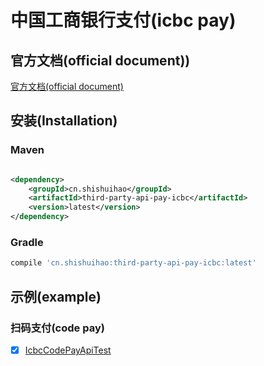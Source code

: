 # 中国工商银行支付(icbc pay)

## 官方文档(official document))

[官方文档(official document)](https://open.icbc.com.cn/icbc/apip/api_list.html#)

## 安装(Installation)

### Maven

```xml

<dependency>
    <groupId>cn.shishuihao</groupId>
    <artifactId>third-party-api-pay-icbc</artifactId>
    <version>latest</version>
</dependency>
```

### Gradle

```groovy
compile 'cn.shishuihao:third-party-api-pay-icbc:latest'
```

## 示例(example)

### 扫码支付(code pay)

-   [x] [IcbcCodePayApiTest](/third-party-api-pay-icbc/src/test/java/cn/shishuihao/thirdparty/api/pay/icbc/api/IcbcCodePayApiTest.java)

